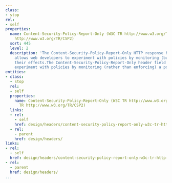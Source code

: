 ```yaml
---
class:
- stop
rel:
- self
properties:
  name: Content-Security-Policy-Report-Only (W3C TR http://www.w3.org/TR/CSP3W3C TR
    http://www.w3.org/TR/CSP2)
  sort: 445
  level: 2
  description: 'The Content-Security-Policy-Report-Only HTTP response header field
    allows web developers to experiment with policies by monitoring (but not enforcing)
    their effects.The Content-Security-Policy-Report-Only header field lets servers
    experiment with policies by monitoring (rather than enforcing) a policy. '
entities:
- class:
  - stop
  rel:
  - self
  properties:
    name: Content-Security-Policy-Report-Only (W3C TR http://www.w3.org/TR/CSP3W3C
      TR http://www.w3.org/TR/CSP2)
  links:
  - rel:
    - self
    href: design/headers/content-security-policy-report-only-w3c-tr-http-www.w3.org-tr-csp3w3c-tr-http-www.w3.org-tr-csp2.md
  - rel:
    - parent
    href: design/headers/
links:
- rel:
  - self
  href: design/headers/content-security-policy-report-only-w3c-tr-http-www.w3.org-tr-csp3w3c-tr-http-www.w3.org-tr-csp2.md
- rel:
  - parent
  href: design/headers/
...
```

